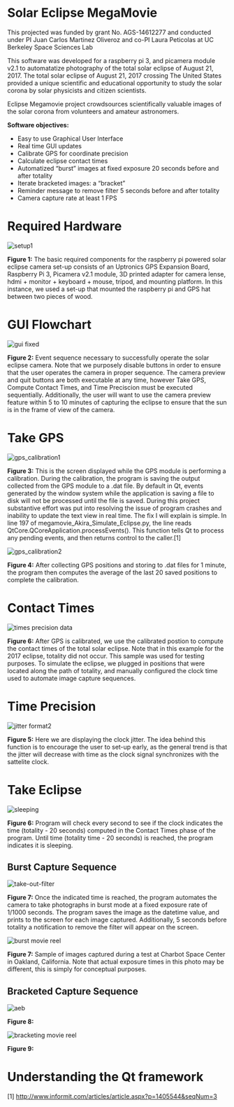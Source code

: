# Solar Eclipse MegaMovie
This projected was funded by grant No. AGS-14612277 and conducted under PI 
Juan Carlos Martinez Oliveroz and co-PI Laura Peticolas
at UC Berkeley Space Sciences Lab

This software was developed for a raspberry pi 3, and picamera module v2.1 
to automatatize photography of the total solar eclipse of August 21, 2017.
The total solar eclipse 
of August 21, 2017 crossing 
The United States provided a unique scientific and educational 
opportunity to study the solar 
corona by solar physicists and 
citizen scientists.

Eclipse Megamovie project crowdsources scientifically valuable images 
of the solar corona from volunteers and amateur astronomers.

**Software objectives:**  
* Easy to use Graphical User Interface
* Real time GUI updates
* Calibrate GPS for coordinate precision
* Calculate eclipse contact times  
* Automatized “burst” images at fixed exposure 20 seconds before and after totality
* Iterate bracketed images: a “bracket” 
* Reminder message to remove filter 5 seconds before and after totality 
* Camera capture rate at least 1 FPS


# Required Hardware 

![setup1](https://user-images.githubusercontent.com/8731829/37075790-1dd0c070-2199-11e8-943d-86da87dd7944.png)

**Figure 1:** The basic required components for the raspberry pi powered solar eclipse camera set-up consists of an Uptronics GPS Expansion Board, Raspberry Pi 3, Picamera v2.1 module, 3D printed adapter for camera lense, hdmi + monitor + keyboard + mouse, tripod, and mounting platform.  In this instance, we used a set-up that mounted the raspberry pi and GPS hat between two pieces of wood.


# GUI Flowchart

![gui fixed](https://user-images.githubusercontent.com/8731829/37075358-191913b8-2197-11e8-9bd4-fb16ce68e972.png)

**Figure 2:** Event sequence necessary to successfully operate the solar eclipse camera.  Note that we purposely disable buttons in order to ensure that the user operates the camera in proper sequence.  The camera preview and quit buttons are both executable at any time, however Take GPS, Compute Contact Times, and Time Preciscion must be executed sequentially.  Additionally, the user will want to use the camera preview feature within 5 to 10 minutes of capturing the eclipse to ensure that the sun is in the frame of view of the camera. 


# Take GPS 

![gps_calibration1](https://user-images.githubusercontent.com/8731829/37075128-e4ed8b38-2195-11e8-96dc-8ac75d14aa69.JPG)

**Figure 3:** This is the screen displayed while the GPS module is performing a calibration.  During the calibration, the program is saving the output collected from the GPS module to a .dat file.  By default in Qt, events generated by the window system while the application is saving a file to disk will not be processed until the file is saved.  During this project substantive effort was put into resolving the issue of program crashes and inability to update the text view in real time.  The fix I will explain is simple.  In line 197 of megamovie_Akira_Simulate_Eclipse.py, the line reads QtCore.QCoreApplication.processEvents(). This function tells Qt to process any pending events, and then returns control to the caller.[1]

![gps_calibration2](https://user-images.githubusercontent.com/8731829/37075215-625be93e-2196-11e8-9b6a-83c22b7b86ad.JPG)

**Figure 4:** After collecting GPS positions and storing to .dat files for 1 minute, the program then computes the average of the last 20 saved positions to complete the calibration.  


# Contact Times

![times precision data](https://user-images.githubusercontent.com/8731829/37077481-cf12c020-21a0-11e8-9a83-197f9d1699d0.JPG)

**Figure 6:**  After GPS is calibrated, we use the calibrated postion to compute the contact times of the total solar eclipse.  Note that in this example for the 2017 eclipse, totality did not occur.  This sample was used for testing purposes.  To simulate the eclipse, we plugged in positions that were located along the path of totality, and manually configured the clock time used to automate image capture sequences.


# Time Precision

![jitter format2](https://user-images.githubusercontent.com/8731829/37075221-6ab57f00-2196-11e8-8a54-be2d6ba191fd.JPG)

**Figure 5:**  Here we are displaying the clock jitter.  The idea behind this function is to encourage the user to set-up early, as the general trend is that the jitter will decrease with time as the clock signal synchronizes with the sattelite clock.


# Take Eclipse

![sleeping](https://user-images.githubusercontent.com/8731829/37075272-a948524c-2196-11e8-9ee1-b6b89bd03309.JPG)

**Figure 6:**  Program will check every second to see if the clock indicates the time (totality - 20 seconds) computed in the Contact Times phase of the program.  Until time (totality time - 20 seconds) is reached, the program indicates it is sleeping.

## Burst Capture Sequence

![take-out-filter](https://user-images.githubusercontent.com/8731829/37075310-e4f65a50-2196-11e8-81f2-34fe3f09744e.jpg)

**Figure 7:**  Once the indicated time is reached, the program automates the camera to take photographs in burst mode at a fixed exposure rate of 1/1000 seconds.  The program saves the image as the datetime value, and prints to the screen for each image captured.  Additionally, 5 seconds before totality a notification to remove the filter will appear on the screen.

![burst movie reel](https://user-images.githubusercontent.com/8731829/37075425-5de2974e-2197-11e8-8cc4-d9dabd74d475.png)

**Figure 7:**  Sample of images captured during a test at Charbot Space Center in Oakland, California.  Note that actual exposure times in this photo may be different, this is simply for conceptual purposes.

## Bracketed Capture Sequence

![aeb](https://user-images.githubusercontent.com/8731829/37075338-02ffb406-2197-11e8-9e3b-e85340b110a7.JPG)

**Figure 8:**

![bracketing movie reel](https://user-images.githubusercontent.com/8731829/37075440-68ff1df0-2197-11e8-9987-70d1f52f7e7e.png)

**Figure 9:**

# Understanding the Qt framework





[1] http://www.informit.com/articles/article.aspx?p=1405544&seqNum=3

